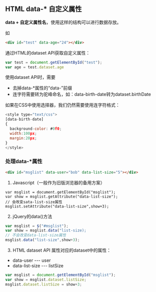 ## HTML data-* 自定义属性
**data + 自定义属性名**，使用这样的结构可以进行数据存放。

如
```html
<div id="test" data-age="24"></div>
```
通过HTML的dataset API获取自定义属性：
```javascript
var test = document.getElementById("test");
var age = test.dataset.age
```
使用dataset API时，需要
- 去掉data-*属性的“data-”前缀
- 连字符需要转为驼峰命名，如：data-birth-date转为dataset.birthDate

如果在CSS中使用选择器，我们仍然需要使用连字符格式：
```javascript
<style type="text/css">
[data-birth-date]
{ 
  background-color: #0f0;
  width:100px;
  margin:20px;
}
</style>
```

### 处理data-*属性
```html
<div id="msglist" data-user="bob" data-list-size="5"></div>
```

1. Javascript（一般作为旧版浏览器的备用方案）
```javscript
var msglist = document.getElementById("msglist");
var show = msglist.getAttribute("data-list-size");
// 会改变sata-list-size属性
msglist.setAttribute("data-list-size",show+3);
```

2. jQuery的data()方法
```javascript
var msglist = $("#msglist");
var show = msglist.data("list-size);
// 不会改变data-list-size属性
msglist.data("list-size",show+3);
```

3. HTML dataset API
属性对应的dataset中的属性：
- data-user --- user
- data-list-size --- listSize
```javascript
var msglist = document.getElementById("msglist");
var show = msglist.dataset.listSize;
msglist.dataset.listSize = show+3;
```
